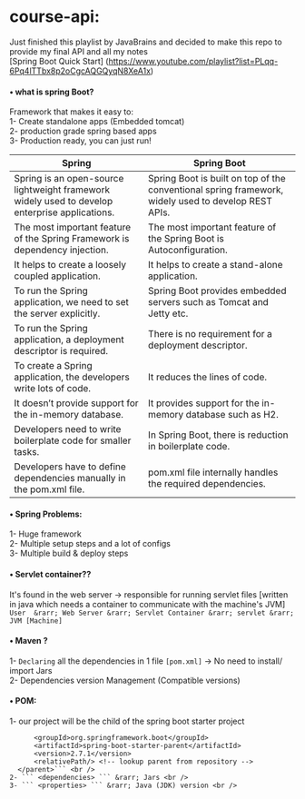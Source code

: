 # course-api: </br>
Just finished this playlist by JavaBrains and decided to make this repo to provide my final API and all my notes </br>
[Spring Boot Quick Start] (https://www.youtube.com/playlist?list=PLqq-6Pq4lTTbx8p2oCgcAQGQyqN8XeA1x) </br>


#### • what is spring Boot? <br/>
Framework that makes it easy to: <br/>
1- Create standalone apps (Embedded tomcat) <br/>
2- production grade spring based apps <br/>
3- Production ready, you can just run! <br/>


| Spring     | Spring Boot |
| ---        | ---       |
| Spring is an open-source lightweight framework widely used to develop enterprise applications. | Spring Boot is built on top of the conventional spring framework, widely used to develop REST APIs.         |
| The most important feature of the Spring Framework is dependency injection.       | The most important feature of the Spring Boot is Autoconfiguration.       |
| It helps to create a loosely coupled application.     |It helps to create a stand-alone application.    |
| To run the Spring application, we need to set the server explicitly.	        | Spring Boot provides embedded servers such as Tomcat and Jetty etc.|
| To run the Spring application, a deployment descriptor is required.        | There is no requirement for a deployment descriptor.       |
| To create a Spring application, the developers write lots of code.	       | It reduces the lines of code. |
| It doesn’t provide support for the in-memory database.        | It provides support for the in-memory database such as H2.|
| Developers need to write boilerplate code for smaller tasks.	       |In Spring Boot, there is reduction in boilerplate code. |
| Developers have to define dependencies manually in the pom.xml file.	        | pom.xml file internally handles the required dependencies.|


#### • Spring Problems: <br/>
1- Huge framework <br/>
2- Multiple setup steps and a lot of configs <br/>
3- Multiple build & deploy steps <br/>


#### • Servlet container?? <br />
It's found in the web server &rarr; responsible for running servlet files [written in java which needs a container to communicate with the machine's JVM] <br />
``` User  &rarr; Web Server &rarr; Servlet Container &rarr; servlet &rarr; JVM [Machine] ``` <br />

#### • Maven ? <br />
1- ```Declaring``` all the dependencies in 1 file ```[pom.xml]``` &rarr; No need to install/ import Jars <br />
2- Dependencies version Management (Compatible versions)  <br />

#### • POM: <br />
1- our project will be the child of the spring boot starter project
  ``` <parent>
        <groupId>org.springframework.boot</groupId>
        <artifactId>spring-boot-starter-parent</artifactId>
        <version>2.7.1</version>
        <relativePath/> <!-- lookup parent from repository -->
    </parent>``` <br />
2- ``` <dependencies> ``` &rarr; Jars <br />
3- ``` <properties> ``` &rarr; Java (JDK) version <br />

